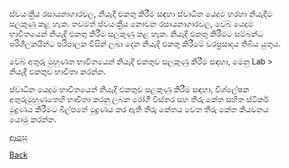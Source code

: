 ස්වයංක්‍රීය රසායනාගාරවල, නියැදි එකතු කිරීම සඳහා ස්වාධීන යෙදුම හරහා නියැදීම සලකුණු කළ හැක. තවමත් ස්වයංක්‍රීය නොවන රසායනාගාරවල, වෙබ් යෙදුම භාවිතයෙන් නියැදි එකතු කිරීම සලකුණු කළ හැක. නියැදි එකතු කිරීමට සම්බන්ධ පරිශීලකයින්ට පරිපාලක විසින් ලබා දෙන නියැදි එකතු කිරීමේ වරප්‍රසාදය තිබිය යුතුය.

වෙබ් අතුරු මුහුණත භාවිතයෙන් නියැදි එකතුව සලකුණු කිරීම සඳහා, මෙනු Lab > නියැදි එකතුව භාවිතා කරන්න.

ස්වාධීන යෙදුම භාවිතයෙන් නියැදි එකතුව සලකුණු කිරීම සඳහා, විශ්ලේෂක අතුරුමුහුණතෙහි භාවිතා කරනු ලබන රෝගී විස්තර සහ තීරු කේත සහිත ස්ටිකර් මුද්‍රණය කිරීමට බිල්පතේ මුද්‍රණය කර ඇති තීරු කේතය වෙත තීරු කේත කියවනය යොමු කරන්න.


[ආපසු](https://github.com/hmislk/hmis/wiki/%E0%B6%BB%E0%B7%83%E0%B7%8F%E0%B6%BA%E0%B6%B1%E0%B7%8F%E0%B6%9C%E0%B7%8F%E0%B6%BB-%E0%B6%AD%E0%B7%9C%E0%B6%BB%E0%B6%AD%E0%B7%94%E0%B6%BB%E0%B7%94-%E0%B6%9A%E0%B7%85%E0%B6%B8%E0%B6%B1%E0%B7%8F%E0%B6%9A%E0%B6%BB%E0%B6%AB-%E0%B6%B4%E0%B6%AF%E0%B7%8A%E0%B6%B0%E0%B6%AD%E0%B7%92%E0%B6%BA-(LIMS))

[Back](https://github.com/hmislk/hmis/wiki)
